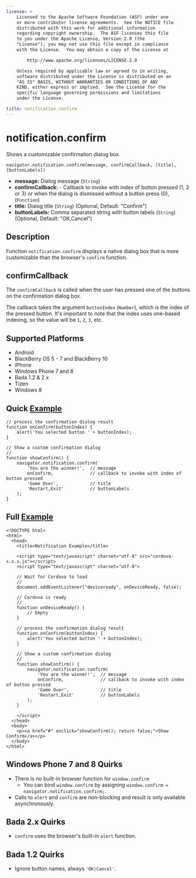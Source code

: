 ```yaml
---
license: >
    Licensed to the Apache Software Foundation (ASF) under one
    or more contributor license agreements.  See the NOTICE file
    distributed with this work for additional information
    regarding copyright ownership.  The ASF licenses this file
    to you under the Apache License, Version 2.0 (the
    "License"); you may not use this file except in compliance
    with the License.  You may obtain a copy of the License at

        http://www.apache.org/licenses/LICENSE-2.0

    Unless required by applicable law or agreed to in writing,
    software distributed under the License is distributed on an
    "AS IS" BASIS, WITHOUT WARRANTIES OR CONDITIONS OF ANY
    KIND, either express or implied.  See the License for the
    specific language governing permissions and limitations
    under the License.

title: notification.confirm
---
```


notification.confirm
====================

Shows a customizable confirmation dialog box.

    navigator.notification.confirm(message, confirmCallback, [title], [buttonLabels])

- __message:__ Dialog message (`String`)
- __confirmCallback:__ - Callback to invoke with index of button pressed (1, 2 or 3) or when the dialog is dismissed without a button press (0), (`Function`)
- __title:__ Dialog title (`String`) (Optional, Default: "Confirm")
- __buttonLabels:__ Comma separated string with button labels (`String`) (Optional, Default: "OK,Cancel")
    
Description
-----------

Function `notification.confirm` displays a native dialog box that is more customizable than the browser's `confirm` function.

confirmCallback
---------------

The `confirmCallback` is called when the user has pressed one of the buttons on the confirmation dialog box.

The callback takes the argument `buttonIndex` (`Number`), which is the index of the pressed button. It's important to note that the index uses one-based indexing, so the value will be `1`, `2`, `3`, etc.

Supported Platforms
-------------------

- Android
- BlackBerry OS 5 - 7 and BlackBerry 10
- iPhone
- Windows Phone 7 and 8
- Bada 1.2 & 2.x
- Tizen
- Windows 8

Quick [Example](../storage/storage.opendatabase.html)
-------------

	// process the confirmation dialog result
	function onConfirm(buttonIndex) {
		alert('You selected button ' + buttonIndex);
	}

    // Show a custom confirmation dialog
    //
    function showConfirm() {
        navigator.notification.confirm(
	        'You are the winner!',  // message
			onConfirm,				// callback to invoke with index of button pressed
	        'Game Over',            // title
	        'Restart,Exit'          // buttonLabels
        );
    }
        
Full [Example](../storage/storage.opendatabase.html)
------------

    <!DOCTYPE html>
    <html>
      <head>
        <title>Notification Example</title>

        <script type="text/javascript" charset="utf-8" src="cordova-x.x.x.js"></script>
        <script type="text/javascript" charset="utf-8">

        // Wait for Cordova to load
        //
        document.addEventListener("deviceready", onDeviceReady, false);

        // Cordova is ready
        //
        function onDeviceReady() {
            // Empty
        }
    
		// process the confirmation dialog result
		function onConfirm(buttonIndex) {
			alert('You selected button ' + buttonIndex);
		}

        // Show a custom confirmation dialog
        //
        function showConfirm() {
            navigator.notification.confirm(
		        'You are the winner!',  // message
				onConfirm,				// callback to invoke with index of button pressed
		        'Game Over',            // title
		        'Restart,Exit'          // buttonLabels
            );
        }
    
        </script>
      </head>
      <body>
        <p><a href="#" onclick="showConfirm(); return false;">Show Confirm</a></p>
      </body>
    </html>

Windows Phone 7 and 8 Quirks
----------------------

- There is no built-in browser function for `window.confirm`
    - You can bind `window.confirm` by assigning `window.confirm = navigator.notification.confirm;`.
- Calls to `alert` and `confirm` are non-blocking and result is only available asynchronously.


Bada 2.x Quirks
---------------

- `confirm` uses the browser's built-in `alert` function.

Bada 1.2 Quirks
---------------

- Ignore button names, always `'OK|Cancel'`.
